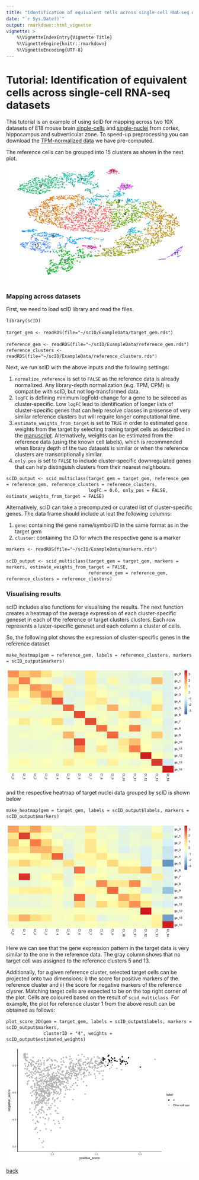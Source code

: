 ```yaml
---
title: "Identification of equivalent cells across single-cell RNA-seq datasets"
date: "`r Sys.Date()`"
output: rmarkdown::html_vignette
vignette: >
    %\VignetteIndexEntry{Vignette Title}  
    %\VignetteEngine{knitr::rmarkdown}
    %\VignetteEncoding{UTF-8}
---
```


# Tutorial: Identification of equivalent cells across single-cell RNA-seq datasets

This tutorial is an example of using scID for mapping across two 10X datasets of E18 mouse brain [single-cells](https://support.10xgenomics.com/single-cell-gene-expression/datasets/2.1.0/neuron_9k) and [single-nuclei](https://support.10xgenomics.com/single-cell-gene-expression/datasets/2.1.0/nuclei_900) from cortex, hippocampus and subverticular zone. To speed-up preprocessing you can download the [TPM-normalized data](../ExampleData/) we have pre-computed.

The reference cells can be grouped into 15 clusters as shown in the next plot.
![](../ExampleData/figures/Reference_tSNE.png)

### Mapping across datasets
First, we need to load scID library and read the files. 
```
library(scID)

target_gem <- readRDS(file="~/scID/ExampleData/target_gem.rds")

reference_gem <- readRDS(file="~/scID/ExampleData/reference_gem.rds")
reference_clusters <- readRDS(file="~/scID/ExampleData/reference_clusters.rds")
```

Next, we run scID with the above inputs and the following settings:
1. ```normalize_reference``` is set to ```FALSE``` as the reference data is already normalized. Any library-depth normalization (e.g. TPM, CPM) is compatibe with scID, but not log-transformed data. 
2. ```logFC``` is defining minimum logFold-change for a gene to be seleced as cluster-specific. Low ```logFC``` lead to identification of longer lists of cluster-specific genes that can help resolve classes in presense of very similar reference clusters but will require longer computational time.  
3. ```estimate_weights_from_target``` is set to ```TRUE``` in order to estimated gene weights from the target by selecting training target cells as described in the [manuscript](https://www.biorxiv.org/content/10.1101/470203v1). Alternatively, weights can be estimated from the reference data (using the known cell labels), which is recommended when library depth of the two datasets is similar or when the reference clusters are transcriptionally similar. 
4. ```only.pos``` is set to ```FALSE``` to include cluster-specific downregulated genes that can help distinguish clusters from their nearest neighbours. 

```
scID_output <- scid_multiclass(target_gem = target_gem, reference_gem = reference_gem, reference_clusters = reference_clusters, 
                               logFC = 0.6, only_pos = FALSE,  estimate_weights_from_target = FALSE)
```

Alternatively, scID can take a precomputed or curated list of cluster-specific genes. The data frame should include at leat the following columns:
1. ```gene```: containing the gene name/symbol/ID in the same format as in the target gem
2. ```cluster```: containing the ID for which the respective gene is a marker 

```
markers <- readRDS(file="~/scID/ExampleData/markers.rds")

scID_output <- scid_multiclass(target_gem = target_gem, markers = markers, estimate_weights_from_target = FALSE,
                               reference_gem = reference_gem, reference_clusters = reference_clusters)
```

### Visualising results 
scID includes also functions for visualising the results.
The next function creates a heatmap of the average expression of each cluster-specific geneset in each of the reference or target clusters clusters. Each row represents a luster-specific geneset and each column a cluster of cells.

So, the following plot shows the expression of cluster-specific genes in the reference dataset

```
make_heatmap(gem = reference_gem, labels = reference_clusters, markers = scID_output$markers)
```
![](../ExampleData/figures/Reference_heatmap.png)

and the respective heatmap of target nuclei data grouped by scID is shown below
```
make_heatmap(gem = target_gem, labels = scID_output$labels, markers = scID_output$markers)
```
![](../ExampleData/figures/Target_heatmap.png)

Here we can see that the gene expression pattern in the target data is very similar to the one in the reference data. The gray column shows that no target cell was assigned to the reference clusters 5 and 13.


Additionally, for a given reference cluster, selected target cells can be projected onto two dimensions: i) the score for positive markers of the reference cluster and ii) the score for negative markers of the reference clysrer. Matching target cells are expected to be on the top right corner of the plot. Cells are coloured based on the result of ```scid_multiclass```.
For example, the plot for reference cluster 1 from the above result can be obtained as follows:
```
plot_score_2D(gem = target_gem, labels = scID_output$labels, markers = scID_output$markers, 
              clusterID = "4", weights = scID_output$estimated_weights) 
```
![](../ExampleData/figures/2D_score_plot.png)


[back](../README.md)
